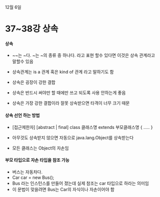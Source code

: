 12월 6일

# 37~38강 상속

#### 상속
- ~~는 ~다. ~는 ~의 종류 중 하나다. 라고 표현 할수 있다면 이것은 상속 관계라고 말할수 있음
- 상속관계는 is a 관계 혹은 kind of 관계 라고 말하기도 함

- 상속은 굉장이 강한 결합
- 상속은 반드시 써야만 할 때에만 쓰고 되도록 사용 안하는게 좋음
- 상속은 가장 강한 결합이라 잘못 상속받으면 타격이 너무 크기 때문

#### 상속 선언 하는 방법
- [접근제한자] [abstract | final] class 클래스명 extends 부모클래스명 {
    .....
} 

- 아무것도 상속받지 않으면 자동으로 java.lang.Object를 상속받는다
- 모든 클래스는 Object의 자손임

#### 부모 타입으로 자손 타입을 참조 가능
- 버스는 자동차다.
- Car car = new Bus();
- Bus 라는 인스턴스를 만들어 졌는데 실제 참조는 car 타입으로 하라는 의미임
- 이 문법이 맞을려면 Bus는 Car의 자식이나 자손이어야 함